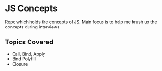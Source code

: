 # JS Concepts

Repo which holds the concepts of JS. Main focus is to help me brush up the concepts during interviews


## Topics Covered
- Call, Bind, Apply
- Bind Polyfill
- Closure